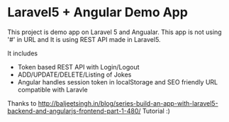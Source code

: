 # Laravel5 + Angular Demo App
This project is demo app on Laravel 5 and Angualar. This app is not using '#' in URL and It is using REST API made in Laravel5. 

It includes 
- Token based REST API with Login/Logout
- ADD/UPDATE/DELETE/Listing of Jokes
- Angular handles session token in localStorage and SEO friendly URL compatible with Laravle

Thanks to http://baljeetsingh.in/blog/series-build-an-app-with-laravel5-backend-and-angularjs-frontend-part-1-480/ Tutorial :)
